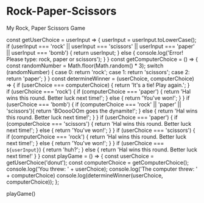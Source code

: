 # Rock-Paper-Scissors
My Rock, Paper Scissors Game

const getUserChoice = userInput => {
  userInput = userInput.toLowerCase();
  if (userInput === 'rock' || userInput === 'scissors' || userInput === 'paper' || userInput === 'bomb') {
    return userInput;
  } else {
    console.log('Error! Please type: rock, paper or scissors');
  }
}
const getComputerChoice = () => {
  const randomNumber = Math.floor(Math.random() * 3);
  switch (randomNumber) {
   case 0:
      return 'rock';
   case 1:
      return 'scissors';
   case 2:
      return 'paper';
}
}
const determineWinner = (userChoice, computerChoice) => {
  if (userChoice === computerChoice) {
    return 'It\'s a tie! Play again.';
}    
  if (userChoice === 'rock') {
    if (computerChoice === 'paper') {
      return 'Hal wins this round. Better luck next time!';
  } else {
     return 'You\'ve won!';
   } 
  }
  if (userChoice === 'bomb') {
    if (computerChoice === 'rock' || 'paper' || 'scissors'){
      return 'BOoooOOm goes the dynamite!';
  } else {
      return 'Hal wins this round. Better luck next time!';
  }
  }
  if (userChoice === 'paper') {
    if (computerChoice === 'scissors') {
      return 'Hal wins this round. Better luck next time!';
  } else {
      return 'You\'ve won!';
  }
}
  if (userChoice === 'scissors') {
    if (computerChoice === 'rock') {
      return 'Hal wins this round. Better luck next time!';
  } else {
      return 'You\'ve won!';
  }
  }
  if (userChoice === `${userInput}`) {
    return 'huh?';
   } else {
      return 'Hal wins this round. Better luck next time!'
   }
}
const playGame = () => {
  const userChoice = getUserChoice('donut');
  const computerChoice = getComputerChoice(); 
  console.log('You threw: ' + userChoice);
  console.log('The computer threw: ' + computerChoice)
  console.log(determineWinner(userChoice, computerChoice));
};

playGame()
